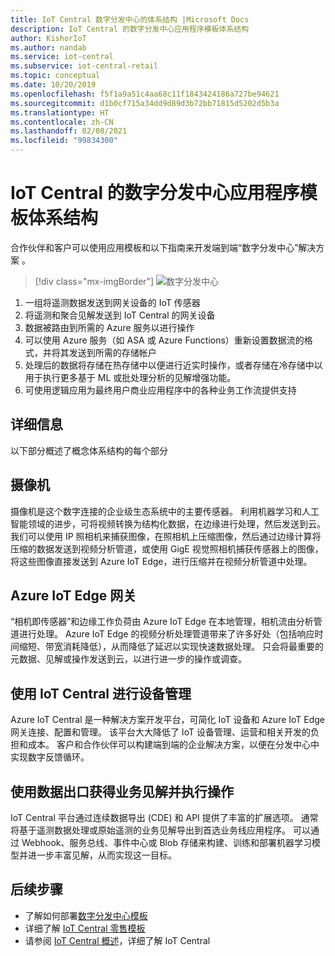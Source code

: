 ```yaml
---
title: IoT Central 数字分发中心的体系结构 |Microsoft Docs
description: IoT Central 的数字分发中心应用程序模板体系结构
author: KishorIoT
ms.author: nandab
ms.service: iot-central
ms.subservice: iot-central-retail
ms.topic: conceptual
ms.date: 10/20/2019
ms.openlocfilehash: f5f1a9a51c4aa68c11f1843424186a727be94621
ms.sourcegitcommit: d1b0cf715a34dd9d89d3b72bb71815d5202d5b3a
ms.translationtype: HT
ms.contentlocale: zh-CN
ms.lasthandoff: 02/08/2021
ms.locfileid: "99834300"
---
```

# <a name="architecture-of-iot-central-digital-distribution-center-application-template"></a>IoT Central 的数字分发中心应用程序模板体系结构



合作伙伴和客户可以使用应用模板和以下指南来开发端到端“数字分发中心”解决方案  。

> [!div class="mx-imgBorder"]
> ![数字分发中心](./media/concept-ddc-architecture/digital-distribution-center-architecture.png)

1. 一组将遥测数据发送到网关设备的 IoT 传感器
2. 将遥测和聚合见解发送到 IoT Central 的网关设备
3. 数据被路由到所需的 Azure 服务以进行操作
4. 可以使用 Azure 服务（如 ASA 或 Azure Functions）重新设置数据流的格式，并将其发送到所需的存储帐户
5. 处理后的数据将存储在热存储中以便进行近实时操作，或者存储在冷存储中以用于执行更多基于 ML 或批处理分析的见解增强功能。 
6. 可使用逻辑应用为最终用户商业应用程序中的各种业务工作流提供支持

## <a name="details"></a>详细信息
以下部分概述了概念体系结构的每个部分

## <a name="video-cameras"></a>摄像机 
摄像机是这个数字连接的企业级生态系统中的主要传感器。 利用机器学习和人工智能领域的进步，可将视频转换为结构化数据，在边缘进行处理，然后发送到云。 我们可以使用 IP 照相机来捕获图像，在照相机上压缩图像，然后通过边缘计算将压缩的数据发送到视频分析管道，或使用 GigE 视觉照相机捕获传感器上的图像，将这些图像直接发送到 Azure IoT Edge，进行压缩并在视频分析管道中处理。 

## <a name="azure-iot-edge-gateway"></a>Azure IoT Edge 网关
“相机即传感器”和边缘工作负荷由 Azure IoT Edge 在本地管理，相机流由分析管道进行处理。 Azure IoT Edge 的视频分析处理管道带来了许多好处（包括响应时间缩短、带宽消耗降低），从而降低了延迟以实现快速数据处理。 只会将最重要的元数据、见解或操作发送到云，以进行进一步的操作或调查。 

## <a name="device-management-with-iot-central"></a>使用 IoT Central 进行设备管理 
Azure IoT Central 是一种解决方案开发平台，可简化 IoT 设备和 Azure IoT Edge 网关连接、配置和管理。 该平台大大降低了 IoT 设备管理、运营和相关开发的负担和成本。 客户和合作伙伴可以构建端到端的企业解决方案，以便在分发中心中实现数字反馈循环。

## <a name="business-insights-and-actions-using-data-egress"></a>使用数据出口获得业务见解并执行操作 
IoT Central 平台通过连续数据导出 (CDE) 和 API 提供了丰富的扩展选项。 通常将基于遥测数据处理或原始遥测的业务见解导出到首选业务线应用程序。 可以通过 Webhook、服务总线、事件中心或 Blob 存储来构建、训练和部署机器学习模型并进一步丰富见解，从而实现这一目标。

## <a name="next-steps"></a>后续步骤
* 了解如何部署[数字分发中心模板](./tutorial-iot-central-digital-distribution-center.md)
* 详细了解 [IoT Central 零售模板](./overview-iot-central-retail.md)
* 请参阅 [IoT Central 概述](../core/overview-iot-central.md)，详细了解 IoT Central

